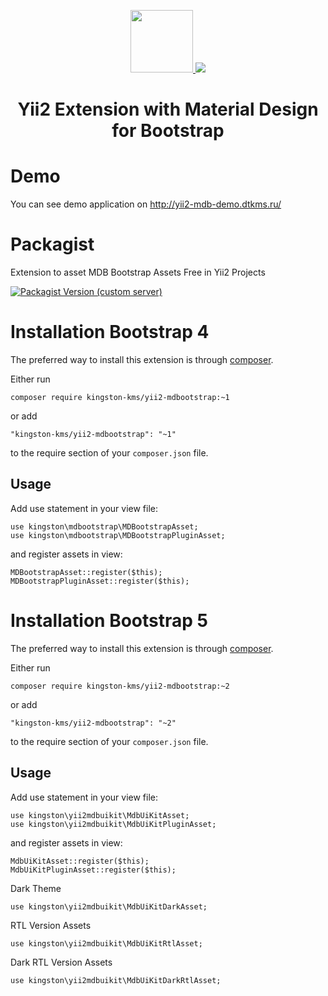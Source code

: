 <p align="center">
  <a href="https://github.com/yiisoft" target="_blank">
    <img src="https://avatars0.githubusercontent.com/u/993323" height="100px">
  </a>
  <a href="https://mdbootstrap.com/docs/jquery/getting-started/download/" target="_blank">
    <img src="https://mdbootstrap.com/img/Marketing/general/logo/medium/mdb-r.png">
  </a>
</p>

<h1 align="center">Yii2 Extension with Material Design for Bootstrap</h1>

<p align="center">

</p>

# Demo

You can see demo application on http://yii2-mdb-demo.dtkms.ru/

# Packagist
Extension to asset MDB Bootstrap Assets Free in Yii2 Projects

[![Packagist Version (custom server)](https://img.shields.io/packagist/v/kingston-kms/yii2-mdbootstrap?style=plastic)](https://packagist.org/packages/kingston-kms/yii2-mdbootstrap)

# Installation Bootstrap 4

The preferred way to install this extension is through [composer](http://getcomposer.org/download/).

Either run

```
composer require kingston-kms/yii2-mdbootstrap:~1
```

or add

```
"kingston-kms/yii2-mdbootstrap": "~1"
```

to the require section of your `composer.json` file.

## Usage

Add use statement in your view file:
```
use kingston\mdbootstrap\MDBootstrapAsset;
use kingston\mdbootstrap\MDBootstrapPluginAsset;
```
and register assets in view:
```
MDBootstrapAsset::register($this);
MDBootstrapPluginAsset::register($this);
```

# Installation Bootstrap 5

The preferred way to install this extension is through [composer](http://getcomposer.org/download/).

Either run

```
composer require kingston-kms/yii2-mdbootstrap:~2
```

or add

```
"kingston-kms/yii2-mdbootstrap": "~2"
```

to the require section of your `composer.json` file.

## Usage

Add use statement in your view file:
```
use kingston\yii2mdbuikit\MdbUiKitAsset;
use kingston\yii2mdbuikit\MdbUiKitPluginAsset;
```
and register assets in view:
```
MdbUiKitAsset::register($this);
MdbUiKitPluginAsset::register($this);
```

Dark Theme
```
use kingston\yii2mdbuikit\MdbUiKitDarkAsset;
```

RTL Version Assets
```
use kingston\yii2mdbuikit\MdbUiKitRtlAsset;
```

Dark RTL Version Assets
```
use kingston\yii2mdbuikit\MdbUiKitDarkRtlAsset;
```
